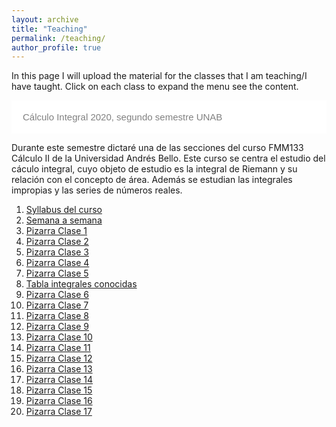 ```yaml
---
layout: archive
title: "Teaching"
permalink: /teaching/
author_profile: true
---
```


In this page I will upload the material for the classes that I am teaching/I have taught. Click on each class to expand the menu see the content.


<html>
<head>
<meta name="viewport" content="width=device-width, initial-scale=1">
<style>
.collapsible {
  background-color: #ffffff;
  color: grey;
  cursor: pointer;
  padding: 18px;
  width: 100%;
  border: none;
  text-align: left;
  outline: none;
  font-size: 15px;
}

.active, .collapsible:hover {
  background-color:  #cccccc;
}

.content {
  padding: 0 18px;
  display: none;
  overflow: hidden;
  background-color: #ffffff;
}
</style>
</head>
<body>


<button type="button" class="collapsible">Cálculo Integral 2020, segundo semestre UNAB</button>
<div class="content">
  
Durante este semestre dictaré una de las secciones del curso FMM133 Cálculo II de la Universidad Andrés Bello. Este curso se centra el estudio del cáculo integral, cuyo objeto de estudio es la integral de Riemann y su relación con el concepto de área. Además se estudian las integrales impropias y las series de números reales.
<ol>
<li> <a href="/files/calc2/Calculo_2_Syllabus_2020_2.pdf">Syllabus del curso</a></li>
<li> <a href="/files/calc2/Semana_a_semana_2020-2.pdf">Semana a semana</a> </li>
<li> <a href="/files/calc2/Class-1-Calculo-2.pdf">Pizarra Clase 1</a> </li>
<li> <a href="/files/calc2/Class-2-Calculo-2.pdf">Pizarra Clase 2</a> </li>
<li> <a href="/files/calc2/Class-3-Calculo-2.pdf">Pizarra Clase 3</a> </li>
<li> <a href="/files/calc2/Class-4-Calculo-2.pdf">Pizarra Clase 4</a> </li>
<li> <a href="/files/calc2/Class-5-Calculo-2.pdf">Pizarra Clase 5</a> </li>
<li> <a href="/files/calc2/Integrales.pdf">Tabla integrales conocidas</a> </li>
<li> <a href="/files/calc2/Class-6-Calculo-2.pdf">Pizarra Clase 6</a> </li>
<li> <a href="/files/calc2/Class-7-Calculo-2.pdf">Pizarra Clase 7</a> </li>
<li> <a href="/files/calc2/Class-8-Calculo-2.pdf">Pizarra Clase 8</a> </li>
<li> <a href="/files/calc2/Class-9-Calculo-2.pdf">Pizarra Clase 9</a> </li>
<li> <a href="/files/calc2/Class-10-Calculo-2.pdf">Pizarra Clase 10</a> </li>
<li> <a href="/files/calc2/Class-11-Calculo-2.pdf">Pizarra Clase 11</a> </li>
<li> <a href="/files/calc2/Class-12-Calculo-2.pdf">Pizarra Clase 12</a> </li>
<li> <a href="/files/calc2/Class-13-Calculo-2.pdf">Pizarra Clase 13</a> </li>
<li> <a href="/files/calc2/Class-14-Calculo-2.pdf">Pizarra Clase 14</a> </li>
<li> <a href="/files/calc2/Class-15-Calculo-2.pdf">Pizarra Clase 15</a> </li>
<li> <a href="/files/calc2/Class-16-Calculo-2.pdf">Pizarra Clase 16</a> </li>
<li> <a href="/files/calc2/Class-17-Calculo-2.pdf">Pizarra Clase 17</a> </li>
</ol>
</div>



<script>
var coll = document.getElementsByClassName("collapsible");
var i;

for (i = 0; i < coll.length; i++) {
  coll[i].addEventListener("click", function() {
    this.classList.toggle("active");
    var content = this.nextElementSibling;
    if (content.style.display === "block") {
      content.style.display = "none";
    } else {
      content.style.display = "block";
    }
  });
}
</script>

</body>
</html>

